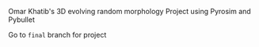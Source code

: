 Omar Khatib's 3D evolving random morphology Project using Pyrosim and Pybullet

Go to `final` branch for project




